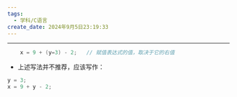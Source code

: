 ```yaml
---
tags:
  - 学科/C语言
create_date: 2024年9月5日23:19:33
---
```

---
```C
    x = 9 + (y=3) - 2;   // 赋值表达式的值，取决于它的右值
```
- 上述写法并不推荐，应该写作：
```C
y = 3;
x = 9 + y - 2;
```
